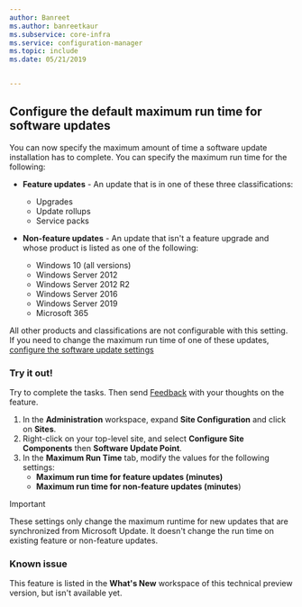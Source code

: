 ```yaml
---
author: Banreet
ms.author: banreetkaur
ms.subservice: core-infra
ms.service: configuration-manager
ms.topic: include
ms.date: 05/21/2019


---
```


## <a name="bkmk_timeout"></a> Configure the default maximum run time for software updates

<!--3734426-->

You can now specify the maximum amount of time a software update installation has to complete. You can specify the maximum run time for the following:

- **Feature updates** - An update that is in one of these three classifications:
    - Upgrades
    - Update rollups
    - Service packs

- **Non-feature updates** - An update that isn't a feature upgrade and whose product is listed as one of the following:
    - Windows 10 (all versions)
    - Windows Server 2012
    - Windows Server 2012 R2
    - Windows Server 2016
    - Windows Server 2019
    - Microsoft 365

All other products and classifications are not configurable with this setting. If you need to change the maximum run time of one of these updates, [configure the software update settings](../../../../../sum/get-started/manage-settings-for-software-updates.md#BKMK_SoftwareUpdatesSettings)

### Try it out!

Try to complete the tasks. Then send [Feedback](../../../../understand/product-feedback.md) with your thoughts on the feature.

1. In the **Administration** workspace, expand **Site Configuration** and click on **Sites**.
1. Right-click on your top-level site, and select **Configure Site Components** then **Software Update Point**.
1. In the **Maximum Run Time** tab, modify the values for the following settings: 
   - **Maximum run time for feature updates (minutes)**
   - **Maximum run time for non-feature updates (minutes**)

> [!IMPORTANT]  
> These settings only change the maximum runtime for new updates that are synchronized from Microsoft Update. It doesn't change the run time on existing feature or non-feature updates.

### Known issue

This feature is listed in the **What's New** workspace of this technical preview version, but isn't available yet.
